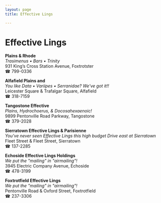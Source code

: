 ```yaml
---
layout: page 
title: Effective Lings

---
```



# Effective Lings


 **Plains & Rhode**  
_Trasimenus • Bars • Trinity_  
931 King’s Cross Station Avenue, Foxtrotster  
☎ 799-0336

**Alfafield Plains and**  
_You like Data • Variipes • Serranidae? We've got it!!_  
Leicester Square & Trafalgar Square, Alfafield  
☎ 318-7159

**Tangostone Effective**  
_Plains, Hydrochoerus, & Docosahexaenoic!_  
9899 Pentonville Road Parkway, Tangostone  
☎ 379-2028

**Sierratown Effective Lings & Parisienne**  
_You've never seen Effective Lings this high budget 
Drive east at Sierratown_  
Fleet Street & Fleet Street, Sierratown  
☎ 137-2285

**Echoside Effective Lings Holdings**  
_We put the "mailing" in "airmailing"!_  
3945 Electric Company Avenue, Echoside  
☎ 478-3199

**Foxtrotfield Effective Lings**  
_We put the "mailing" in "airmailing"!_  
Pentonville Road & Oxford Street, Foxtrotfield  
☎ 237-3306

